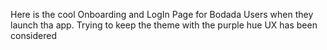 Here is the cool Onboarding and LogIn Page for Bodada Users when they launch tha app.
Trying to keep the theme with the purple hue 
UX has been considered 